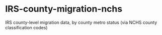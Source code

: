 # IRS-county-migration-nchs
IRS county-level migration data, by county metro status (via NCHS county classification codes)
